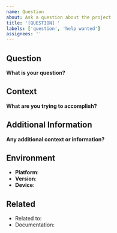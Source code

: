 ```yaml
---
name: Question
about: Ask a question about the project
title: '[QUESTION] '
labels: ['question', 'help wanted']
assignees: ''
---
```


## Question

**What is your question?**

<!-- Please provide a clear and concise description of what you want to know. -->

## Context

**What are you trying to accomplish?**

<!-- Please describe what you're trying to do or understand. -->

## Additional Information

**Any additional context or information?**

<!-- Add any other context, screenshots, or information about the question here. -->

## Environment

- **Platform**: <!-- e.g., Android, iOS, Web, Windows, macOS, Linux -->
- **Version**: <!-- e.g., 1.0.0 -->
- **Device**: <!-- e.g., iPhone 12, Pixel 6, Chrome, etc. -->

## Related

<!-- Link to any related issues, discussions, or documentation -->

- Related to: <!-- #issue_number -->
- Documentation: <!-- Link to relevant docs -->
